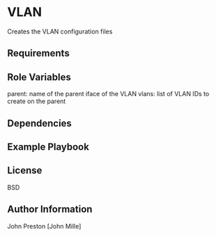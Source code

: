VLAN
=========

Creates the VLAN configuration files

Requirements
------------


Role Variables
--------------

parent: name of the parent iface of the VLAN
vlans: list of VLAN IDs to create on the parent

Dependencies
------------


Example Playbook
----------------


License
-------

BSD

Author Information
------------------

John Preston [John Mille]

